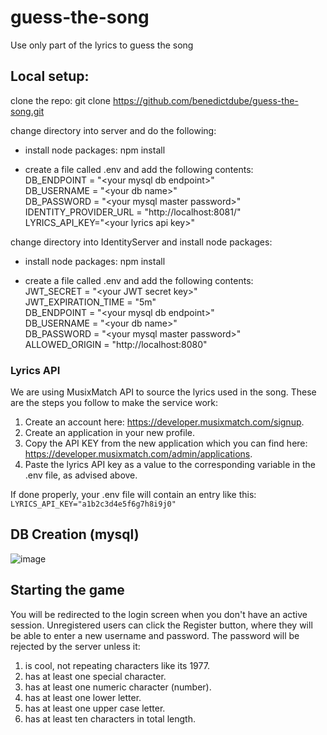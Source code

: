 # guess-the-song
Use only part of the lyrics to guess the song

## Local setup:

clone the repo:
git clone https://github.com/benedictdube/guess-the-song.git

change directory into server and do the following:
- install node packages:
  npm install

- create a file called .env and add the following contents:</br>
  DB_ENDPOINT = "\<your mysql db endpoint\>"</br>
  DB_USERNAME = "\<your db name\>"</br>
  DB_PASSWORD = "\<your mysql master password\>"</br>
  IDENTITY_PROVIDER_URL = "http://localhost:8081/"</br>
  LYRICS_API_KEY="\<your lyrics api key\>"</br>

change directory into IdentityServer and install node packages:
- install node packages:
  npm install

- create a file called .env and add the following contents:</br>
  JWT_SECRET = "\<your JWT secret key\>"</br>
  JWT_EXPIRATION_TIME = "5m"</br>
  DB_ENDPOINT = "\<your mysql db endpoint\>"</br>
  DB_USERNAME = "\<your db name\>"</br>
  DB_PASSWORD = "\<your mysql master password\>"</br>
  ALLOWED_ORIGIN = "http://localhost:8080"</br>

### Lyrics API
We are using MusixMatch API to source the lyrics used in the song.
These are the steps you follow to make the service work:
1. Create an account here: https://developer.musixmatch.com/signup.
2. Create an application in your new profile.
3. Copy the API KEY from the new application which you can find here: https://developer.musixmatch.com/admin/applications.
4. Paste the lyrics API key as a value to the corresponding variable in the  .env  file,  as advised above.

If done properly,  your .env file will contain an entry like this: `LYRICS_API_KEY="a1b2c3d4e5f6g7h8i9j0"`


## DB Creation (mysql)

![image](https://github.com/benedictdube/guess-the-song/assets/109282750/5ea82e58-e39a-4e65-b204-c1fd9ebe314c)

## Starting the game
You will be redirected to the login screen when you don't have an active session. 
Unregistered users can click the Register button, where they will be able to enter a new username and password.
The password will be rejected by the server unless it:
1. is cool,  not repeating characters like its 1977.
2. has at least one special character.
3. has at least one numeric character (number).
4. has at least one lower letter.
5. has at least one upper case letter.
6. has at least ten characters in total length.

